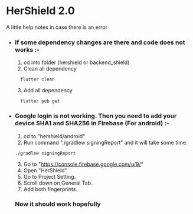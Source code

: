 
# HerShield 2.0

A little help notes in case there is an error

- ###  If some dependency changes are there and code does not works :-
    1.  cd into folder (hershield or backend_shield)
    2.  Clean all dependency
  ```Terminal
    flutter clean
  ```
    3.  Add all dependency
  ```Terminal
    flutter pub get
  ```

- ###  Google login is not working. Then you need to add your device SHA1 and SHA256 in Firebase (For android)  :-

    1.  cd to "hershield/android"
    2.  Run command "./gradlew signingReport" and it will take some time.
    ```Terminal
    ./gradlew signingReport
    ```
    3.  Go to "https://console.firebase.google.com/u/9/"
    4.  Open "HerShield"
    5.  Go to Project Setting.
    6.  Scroll down on General Tab.
    7.  Add both fingerprints.

  ### Now it should work hopefully

